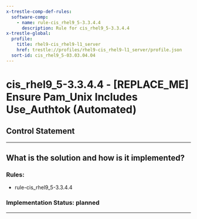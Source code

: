 ```yaml
---
x-trestle-comp-def-rules:
  software-comp:
    - name: rule-cis_rhel9_5-3.3.4.4
      description: Rule for cis_rhel9_5-3.3.4.4
x-trestle-global:
  profile:
    title: rhel9-cis_rhel9-l1_server
    href: trestle://profiles/rhel9-cis_rhel9-l1_server/profile.json
  sort-id: cis_rhel9_5-03.03.04.04
---
```


# cis_rhel9_5-3.3.4.4 - \[REPLACE_ME\] Ensure Pam_Unix Includes Use_Authtok (Automated)

## Control Statement

______________________________________________________________________

## What is the solution and how is it implemented?

<!-- For implementation status enter one of: implemented, partial, planned, alternative, not-applicable -->

<!-- Note that the list of rules under ### Rules: is read-only and changes will not be captured after assembly to JSON -->

<!-- Add control implementation description here for control: cis_rhel9_5-3.3.4.4 -->

### Rules:

  - rule-cis_rhel9_5-3.3.4.4

### Implementation Status: planned

______________________________________________________________________
